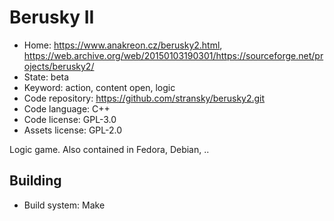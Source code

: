 # Berusky II

- Home: https://www.anakreon.cz/berusky2.html, https://web.archive.org/web/20150103190301/https://sourceforge.net/projects/berusky2/
- State: beta
- Keyword: action, content open, logic
- Code repository: https://github.com/stransky/berusky2.git
- Code language: C++
- Code license: GPL-3.0
- Assets license: GPL-2.0

Logic game.
Also contained in Fedora, Debian, ..

## Building

- Build system: Make

